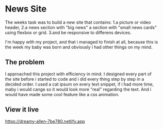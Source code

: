 # News Site
The weeks task was to build a new site that contains: 
1.a picture or video header, 
2.a news section with "big news" a section with "small news cards" using flexbox or grid.
3.and be responsive to differens devices.

I'm happy with my project, and that i managed to finish at all, because this is the week my baby was born and obviously i had other things on my mind. 

## The problem

I approached this project with efficiency in mind. I designed every part of the site before i started to code and i did every thing step by step in a decided order. I used a cat ipsum on every text snippet, if i had more time, maby i would cange so it would look more "real" regarding the text. And i would have made some cool feature like a css animation.

## View it live
https://dreamy-allen-7be780.netlify.app
